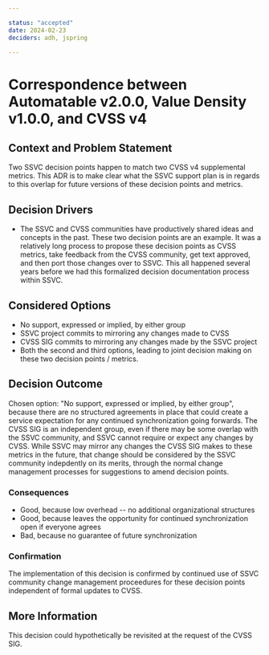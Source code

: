 ```yaml
---

status: "accepted"
date: 2024-02-23
deciders: adh, jspring

---
```

# Correspondence between Automatable v2.0.0, Value Density v1.0.0, and CVSS v4

## Context and Problem Statement

Two SSVC decision points happen to match two CVSS v4 supplemental metrics. 
This ADR is to make clear what the SSVC support plan is in regards to this overlap for future versions of these decision points and metrics. 


## Decision Drivers

* The SSVC and CVSS communities have productively shared ideas and concepts in the past. These two decision points are an example. It was a relatively long process to propose these decision points as CVSS metrics, take feedback from the CVSS community, get text approved, and then port those changes over to SSVC. This all happened several years before we had this formalized decision documentation process within SSVC. 

## Considered Options

* No support, expressed or implied, by either group
* SSVC project commits to mirroring any changes made to CVSS 
* CVSS SIG commits to mirroring any changes made by the SSVC project
* Both the second and third options, leading to joint decision making on these two decision points / metrics. 

## Decision Outcome

Chosen option: "No support, expressed or implied, by either group", because
there are no structured agreements in place that could create a service expectation for any continued synchronization going forwards. 
The CVSS SIG is an independent group, even if there may be some overlap with the SSVC community, and SSVC cannot require or expect any changes by CVSS. 
While SSVC may mirror any changes the CVSS SIG makes to these metrics in the future, that change should be considered by the SSVC community indepdently on its merits, through the normal change management processes for suggestions to amend decision points. 


### Consequences

* Good, because low overhead -- no additional organizational structures
* Good, because leaves the opportunity for continued synchronization open if everyone agrees
* Bad, because no guarantee of future synchronization



### Confirmation

The implementation of this decision is confirmed by continued use of SSVC community change management proceedures for these decision points independent of formal updates to CVSS. 

## More Information

This decision could hypothetically be revisited at the request of the CVSS SIG. 

